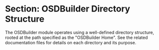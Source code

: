 # Section: OSDBuilder Directory Structure

The OSDBuilder module operates using a well-defined directory structure, rooted at the path specified as the "OSDBuilder Home". See the related documentation files for details on each directory and its purpose.
